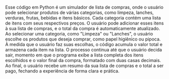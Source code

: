 Esse código em Python é um simulador de lista de compras, onde o usuário pode selecionar produtos de várias categorias, como limpeza, lanches, verduras, frutas, bebidas e itens básicos. 
Cada categoria contém uma lista de itens com seus respectivos preços. O usuário pode adicionar esses itens à sua lista de compras, e o total da compra é automaticamente atualizado.
Ao selecionar uma categoria, como "Limpeza" ou "Lanches", o usuário escolhe os produtos que deseja comprar, como papel higiênico ou pipoca.
À medida que o usuário faz suas escolhas, o código acumula o valor total e armazena cada item na lista.
O processo continua até que o usuário decida sair, momento em que o programa exibe a lista completa dos itens escolhidos e o valor final da compra, formatado com duas casas decimais.
Ao final, o usuário recebe um resumo da sua lista de compras e o total a ser pago, fechando a experiência de forma clara e prática.
